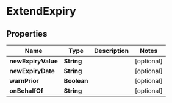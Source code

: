 

# ExtendExpiry


## Properties

| Name | Type | Description | Notes |
|------------ | ------------- | ------------- | -------------|
|**newExpiryValue** | **String** |  |  [optional] |
|**newExpiryDate** | **String** |  |  [optional] |
|**warnPrior** | **Boolean** |  |  [optional] |
|**onBehalfOf** | **String** |  |  [optional] |



